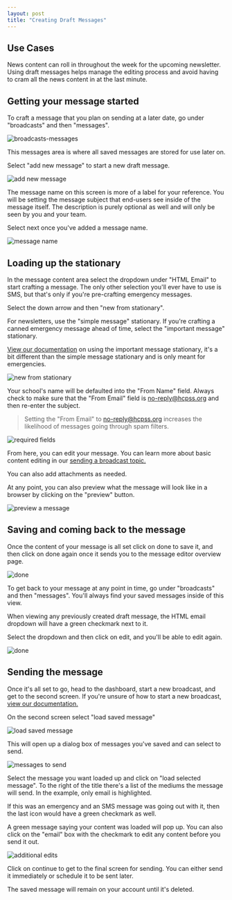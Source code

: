 ```yaml
---
layout: post
title: "Creating Draft Messages"
---
```


## Use Cases

News content can roll in throughout the week for the upcoming newsletter. Using draft messages helps manage the editing process and avoid having to cram all the news content in at the last minute. 

## Getting your message started

To craft a message that you plan on sending at a later date, go under "broadcasts" and then "messages".

![broadcasts-messages](/school-messenger-help/images/broadcasts-messages.png)

This messages area is where all saved messages are stored for use later on.

Select "add new message" to start a new draft message.

![add new message](/school-messenger-help/images/add-new-message.png)

The message name on this screen is more of a label for your reference. You will be setting the message subject that end-users see inside of the message itself. The description is purely optional as well and will only be seen by you and your team.

Select next once you've added a message name.

![message name](/school-messenger-help/images/message-name.png)

## Loading up the stationary

In the message content area select the dropdown under "HTML Email" to start crafting a message. The only other selection you'll ever have to use is SMS, but that's only if you're pre-crafting emergency messages. 

Select the down arrow and then "new from stationary".

For newsletters, use the "simple message" stationary. If you're crafting a canned emergency message ahead of time, select the "important message" stationary. 

<a href="/school-messenger-help/2014/02/17/important-message-stationary.html">View our documentation</a> on using the important message stationary, it's a bit different than the simple message stationary and is only meant for emergencies.

![new from stationary](/school-messenger-help/images/new-stationary.png)

Your school's name will be defaulted into the "From Name" field. Always check to make sure that the "From Email" field is no-reply@hcpss.org and then re-enter the subject.

> Setting the "From Email" to no-reply@hcpss.org increases the likelihood of messages going through spam filters.

![required fields](/school-messenger-help/images/stationary-fields.png)

From here, you can edit your message. You can learn more about basic content editing in our <a href="/school-messenger-help/2014/02/17/quickly-send.html#message-editing">sending a broadcast topic.</a>

You can also add attachments as needed.

At any point, you can also preview what the message will look like in a browser by clicking on the "preview" button.

![preview a message](/school-messenger-help/images/preview-messages.png)

## Saving and coming back to the message

Once the content of your message is all set click on done to save it, and then click on done again once it sends you to the message editor overview page.

![done](/school-messenger-help/images/done.png)

To get back to your message at any point in time, go under "broadcasts" and then "messages". You'll always find your saved messages inside of this view.

When viewing any previously created draft message, the HTML email dropdown will have a green checkmark next to it.

Select the dropdown and then click on edit, and you'll be able to edit again.

![done](/school-messenger-help/images/second-edits.png)

<a id="saved-messages">

## Sending the message

Once it's all set to go, head to the dashboard, start a new broadcast, and get to the second screen. If you're unsure of how to start a new broadcast, <a href="/school-messenger-help/2014/02/17/quickly-send.html">view our documentation.</a>

On the second screen select "load saved message"

![load saved message](/school-messenger-help/images/load-saved-message.png)

This will open up a dialog box of messages you've saved and can select to send.

![messages to send](/school-messenger-help/images/load-selection.png)

Select the message you want loaded up and click on "load selected message". To the right of the title there's a list of the mediums the message will send. In the example, only email is highlighted. 

If this was an emergency and an SMS message was going out with it, then the last icon would have a green checkmark as well. 

A green message saying your content was loaded will pop up. You can also click on the "email" box with the checkmark to edit any content before you send it out. 

![additional edits](/school-messenger-help/images/last-minute-edits.png)

Click on continue to get to the final screen for sending. You can either send it immediately or schedule it to be sent later.

The saved message will remain on your account until it's deleted. 